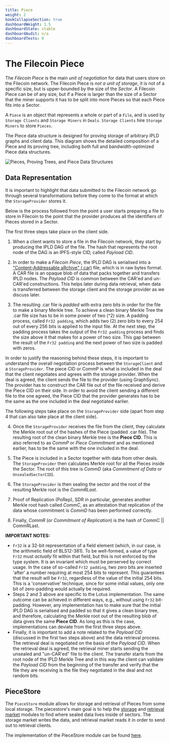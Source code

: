 ```yaml
---
title: Piece
weight: 2
bookCollapseSection: true
dashboardWeight: 1.5
dashboardState: stable
dashboardAudit: n/a
dashboardTests: 0
---
```


# The Filecoin Piece

The _Filecoin Piece_ is the main _unit of negotiation_ for data that users store on the Filecoin network. The Filecoin Piece is _not a unit of storage_, it is not of a specific size, but is upper-bounded by the size of the _Sector_. A Filecoin Piece can be of any size, but if a Piece is larger than the size of a Sector that the miner supports it has to be split into more Pieces so that each Piece fits into a Sector.

A `Piece` is an object that represents a whole or part of a `File`,
and is used by `Storage Clients` and `Storage Miners` in `Deals`. `Storage Clients` hire `Storage  Miners` to store `Pieces`. 

The Piece data structure is designed for proving storage of arbitrary
IPLD graphs and client data. This diagram shows the detailed composition
of a Piece and its proving tree, including both full and bandwidth-optimized
Piece data structures.

![Pieces, Proving Trees, and Piece Data Structures](pieces.png)

## Data Representation

It is important to highlight that data submitted to the Filecoin network go through several transformations before they come to the format at which the `StorageProvider` stores it.

Below is the process followed from the point a user starts preparing a file to store in Filecoin to the point that the provider produces all the identifiers of Pieces stored in a Sector.

The first three steps take place on the client side.

1. When a client wants to store a file in the Filecoin network, they start by producing the IPLD DAG of the file. The hash that represents the root node of the DAG is an IPFS-style CID, called _Payload CID_.

2. In order to make a _Filecoin Piece_, the IPLD DAG is serialised into a ["Content-Addressable aRchive" (.car)](https://github.com/ipld/specs/blob/master/block-layer/content-addressable-archives.md#summary) file, which is in raw bytes format. A CAR file is an opaque blob of data that packs together and transfers IPLD nodes. The _Payload CID_ is common between the CAR'ed and un-CAR'ed constructions. This helps later during data retrieval, when data is transferred between the storage  client and the storage provider as we discuss later.

3. The resulting .car file is _padded_ with extra zero bits in order for the file to make a binary Merkle tree. To achieve a clean binary Merkle Tree the .car file size has to be in some power of two (^2) size. A padding process, called `Fr32 padding`, which adds two (2) zero bits to every 254 out of every 256 bits is applied to the input file. At the next step, the padding process takes the output of the `Fr32 padding` process and finds the size above it that makes for a power of two size. This gap between the result of the `Fr32 padding` and the next power of two size is padded with zeros.


In order to justify the reasoning behind these steps, it is important to understand the overall negotiation process between the `StorageClient` and a `StorageProvider`. The piece CID or CommP is what is included in the deal that the client negotiates and agrees with the storage provider. When the deal is agreed, the client sends the file to the provider (using GraphSync). The provider has to construct the CAR file out of the file received and derive the Piece CID on their side. In order to avoid the client sending a different file to the one agreed, the Piece CID that the provider generates has to be the same as the one included in the deal negotiated earlier.

The following steps take place on the `StorageProvider` side (apart from step 4 that can also take place at the client side).

4. Once the `StorageProvider` receives the file from the client, they calculate the Merkle root out of the hashes of the Piece (padded .car file). The resulting root of the clean binary Merkle tree is the **Piece CID**. This is also referred to as _CommP_ or _Piece Commitment_ and as mentioned earlier, has to be the same with the one included in the deal.

5. The Piece is included in a Sector together with data from other deals. The `StorageProvider` then calculates Merkle root for all the Pieces inside the Sector. The root of this tree is _CommD_ (aka _Commitment of Data_ or `UnsealedSectorCID`).

6. The `StorageProvider` is then sealing the sector and the root of the resulting Merkle root is the _CommRLast_.

7. Proof of Replication (PoRep), SDR in particular, generates another Merkle root hash called _CommC_, as an attestation that replication of the data whose commitment is _CommD_ has been performed correctly.

8. Finally, _CommR_ (or _Commitment of Replication_) is the hash of CommC || CommRLast.


**IMPORTANT NOTES:**
- `Fr32` is a 32-bit representation of a field element (which, in our case, is the arithmetic field of BLS12-381). To be well-formed, a value of type `Fr32` must _actually_ fit within that field, but this is not enforced by the type system. It is an invariant which must be perserved by correct usage.
In the case of so-called `Fr32 padding`, two zero bits are inserted 'after' a number requiring at most 254 bits to represent. This guarantees that the result will be `Fr32`, regardless of the value of the initial 254 bits. This is a 'conservative' technique, since for some initial values, only one bit of zero-padding would actually be required.
- Steps 2 and 3 above are specific to the Lotus implementation. The same outcome can be achieved in different ways, e.g., without using `Fr32` bit-padding. However, any implementation has to make sure that the initial IPLD DAG is serialised and padded so that it gives a clean binary tree, and therefore, calculating the Merkle root out of the resulting blob of data gives the same **Piece CID**. As long as this is the case, implementations can deviate from the first three steps above.
- Finally, it is important to add a note related to the _Payload CID_ (discussed in the first two steps above) and the data retrieval process. The retrieval deal is negotiated on the basis of the _Payload CID_. When the retrieval deal is agreed, the retrieval miner starts sending the unsealed and "un-CAR'ed" file to the client. The transfer starts from the root node of the IPLD Merkle Tree and in this way the client can validate the _Payload CID_ from the beginning of the transfer and verify that the file they are receiving is the file they negotiated in the deal and not random bits.

## PieceStore

The `PieceStore` module allows for storage and retrieval of Pieces from some local storage. The piecestore's main goal is to help the [storage](https://github.com/filecoin-project/go-fil-markets/blob/master/storagemarket) and [retrieval market](https://github.com/filecoin-project/go-fil-markets/blob/master/retrievalmarket) modules to find where sealed data lives inside of sectors. The storage market writes the data, and retrieval market reads it in order to send out to retrieval clients.

The implementation of the PieceStore module can be found [here](https://github.com/filecoin-project/go-fil-markets/tree/master/piecestore).
